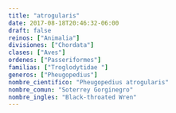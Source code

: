 ```yaml
---
title: "atrogularis"
date: 2017-08-18T20:46:32-06:00
draft: false
reinos: ["Animalia"]
divisiones: ["Chordata"]
clases: ["Aves"]
ordenes: ["Passeriformes"]
familias: ["Troglodytidae "]
generos: ["Pheugopedius"]
nombre_cientifico: "Pheugopedius atrogularis"
nombre_comun: "Soterrey Gorginegro"
nombre_ingles: "Black-throated Wren"
---
```

